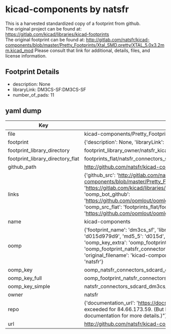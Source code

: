 # kicad-components by natsfr  
This is a harvested standardized copy of a footprint from github.  
The original project can be found at:  
https://gitlab.com/kicad/libraries/kicad-footprints  
The original footprint can be found at:
http://gitlab.com/natsfr/kicad-components/blob/master/Pretty_Footprints/Xtal_SMD.pretty/XTAL_5.0x3.2mm.kicad_mod
Please consult that link for additional, details, files, and license information.  
## Footprint Details
* description: None  
* libraryLink: DM3CS-SF:DM3CS-SF  
* number_of_pads: 11  
## yaml dump  
| Key | Value |  
| --- | --- |  
| file | kicad-components/Pretty_Footprints/Connectors_SDCARD.pretty/DM3CS-SF.kicad_mod |  
| footprint | {'description': None, 'libraryLink': 'DM3CS-SF:DM3CS-SF', 'number_of_pads': 11} |  
| footprint_library_directory | footprint_library_owner/natsfr_kicad-components |  
| footprint_library_directory_flat | footprints_flat/natsfr_connectors_sdcard_dm3cs_sf/working |  
| github_path | http://github.com/natsfr/kicad-components/blob/master/Pretty_Footprints/Connectors_SDCARD.pretty/DM3CS-SF.kicad_mod |  
| links | {'github_src': 'http://gitlab.com/natsfr/kicad-components/blob/master/Pretty_Footprints/Xtal_SMD.pretty/XTAL_5.0x3.2mm.kicad_mod', 'github_src_repo': 'https://gitlab.com/kicad/libraries/kicad-footprints', 'oomp_bot': 'footprints/natsfr_connectors_sdcard_dm3cs_sf/working', 'oomp_bot_github': 'https://github.com/oomlout/oomlout_oomp_footprint_bot/tree/main/footprints/natsfr_connectors_sdcard_dm3cs_sf/working', 'oomp_src_flat': 'footprints_flat/footprints_flat/natsfr_connectors_sdcard_dm3cs_sf/working', 'oomp_src_flat_github': 'https://github.com/oomlout/oomlout_oomp_footprint_src/tree/main/footprints_flat/natsfr_connectors_sdcard_dm3cs_sf/working'} |  
| name | kicad-components |  
| oomp | {'footprint_name': 'dm3cs_sf', 'library_name': 'connectors_sdcard', 'md5': 'd015d979d9b76d8c30f56214f193e4e1', 'md5_10': 'd015d979d9', 'md5_5': 'd015d', 'md5_6': 'd015d9', 'oomp_key': 'oomp_natsfr_connectors_sdcard_dm3cs_sf', 'oomp_key_extra': 'oomp_footprint_natsfr_connectors_sdcard_dm3cs_sf', 'oomp_key_full': 'oomp_footprint_natsfr_connectors_sdcard_dm3cs_sf_d015d9', 'oomp_key_simple': 'natsfr_connectors_sdcard_dm3cs_sf', 'original_filename': 'kicad-components/Pretty_Footprints/Connectors_SDCARD.pretty/DM3CS-SF.kicad_mod', 'owner_name': 'natsfr'} |  
| oomp_key | oomp_natsfr_connectors_sdcard_dm3cs_sf |  
| oomp_key_full | oomp_footprint_natsfr_connectors_sdcard_dm3cs_sf |  
| oomp_key_simple | natsfr_connectors_sdcard_dm3cs_sf |  
| owner | natsfr |  
| repo | {'documentation_url': 'https://docs.github.com/rest/overview/resources-in-the-rest-api#rate-limiting', 'message': "API rate limit exceeded for 84.66.173.59. (But here's the good news: Authenticated requests get a higher rate limit. Check out the documentation for more details.)"} |  
| url | http://github.com/natsfr/kicad-components |  

